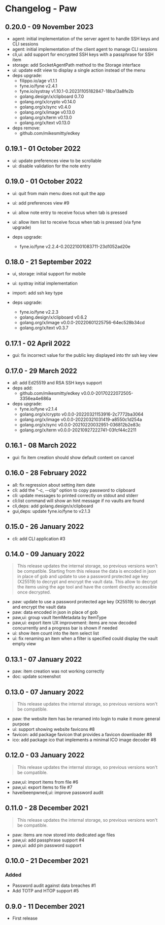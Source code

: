 # Changelog - Paw

## 0.20.0 - 09 November 2023

- agent: initial implementation of the server agent to handle SSH keys and CLI sessions
- agent: initial implementation of the client agent to manage CLI sessions
- cli,ui: add support for encrypted SSH keys with a passphrase for SSH item
- storage: add SocketAgentPath method to the Storage interface
- ui: update edit view to display a single action instead of the menu 
- deps upgrade:
    - filippo.io/age v1.1.1
    - fyne.io/fyne v2.4.1
    - fyne.io/systray v1.10.1-0.20231105182847-18ba13a8fe2b
    - golang.design/x/clipboard 0.7.0
    - golang.org/x/crypto v0.14.0
    - golang.org/x/sync v0.4.0
    - golang.org/x/image v0.13.0
    - golang.org/x/term v0.13.0
    - golang.org/x/text v0.13.0
- deps remove:
    - github.com/mikesmitty/edkey

## 0.19.1 - 01 October 2022

- ui: update preferences view to be scrollable
- ui: disable validation for the note entry

## 0.19.0 - 01 October 2022

- ui: quit from main menu does not quit the app
- ui: add preferences view #9
- ui: allow note entry to receive focus when tab is pressed
- ui: allow item list to receive focus when tab is pressed (via fyne upgrade)

- deps upgrade:
    - fyne.io/fyne v2.2.4-0.20221001083711-23d1052ad20e

## 0.18.0 - 21 September 2022

- ui, storage: initial support for mobile
- ui: systray initial implementation
- import: add ssh key type

- deps upgrade:
    - fyne.io/fyne v2.2.3
    - golang.design/x/clipboard v0.6.2
    - golang.org/x/image v0.0.0-20220601225756-64ec528b34cd
    - golang.org/x/text v0.3.7

## 0.17.1 - 02 April 2022

- gui: fix incorrect value for the public key displayed into thr ssh key view 

## 0.17.0 - 29 March 2022

- all: add Ed25519 and RSA SSH keys support
- deps add:
    - github.com/mikesmitty/edkey v0.0.0-20170222072505-3356ea4e686a
- deps upgrade:
    - fyne.io/fyne v2.1.4
    - golang.org/x/crypto v0.0.0-20220321153916-2c7772ba3064
    - golang.org/x/image v0.0.0-20220321031419-a8550c1d254a
    - golang.org/x/sync v0.0.0-20210220032951-036812b2e83c
    - golang.org/x/term v0.0.0-20210927222741-03fcf44c2211
 
## 0.16.1 - 08 March 2022

- gui: fix item creation should show default content on cancel

## 0.16.0 - 28 February 2022 

- all: fix regression about setting item date
- cli: add the "-c, --clip" option to copy password to clipboard
- cli: update messages to printed correctly on stdout and stderr
- cli:list command will show an hint message if no vaults are found
- cli,deps: add golang.design/x/clipboard
- gui,deps: update fyne.io/fyne to v2.1.3 

## 0.15.0 - 26 January 2022 

- cli: add CLI application #3

## 0.14.0 - 09 January 2022

> This release updates the internal storage, so previous versions won't be compatible.
> Starting from this release the data is encoded in json in place of gob 
> and update to use a password protected age key (X25519) to decrypt and encrypt the vault data.
> This allow to decrypt the items using the age tool and have the content directly accessible once decrypted.

- paw: update to use a password protected age key (X25519) to decrypt and encrypt the vault data
- paw: data encoded in json in place of gob
- paw,ui: group vault ItemMetadata by ItemType
- paw,ui: export item UX improvement: items are now decoded concurrently and a progress bar is shown if needed
- ui: show item count into the item select list
- ui: fix renaming an item when a filter is specified could display the vault empty view

## 0.13.1 - 07 January 2022

- paw: item creation was not working correctly
- doc: update screenshot

## 0.13.0 - 07 January 2022

> This release updates the internal storage, so previous versions won't be compatible.

- paw: the website item has be renamed into login to make it more general purpose
- ui: support showing website favicons #8
- favicon: add package favicon that provides a favicon downloader #8
- ico: add package ico that implements a minimal ICO image decoder #8

## 0.12.0 - 03 January 2022

> This release updates the internal storage, so previous versions won't be compatible.

- paw,ui: import items from file #6
- paw,ui: export items to file #7
- haveibeenpwned,ui: improve password audit

## 0.11.0 - 28 December 2021

> This release updates the internal storage, so previous versions won't be compatible.

- paw: items are now stored into dedicated age files
- paw,ui: add passphrase support #4
- paw,ui: add pin password support

## 0.10.0 - 21 December 2021

### Added

- Password audit against data breaches #1 
- Add TOTP and HTOP support #5

## 0.9.0 - 11 December 2021

- First release
